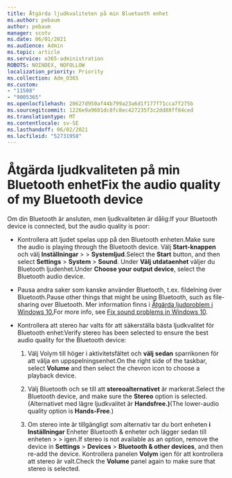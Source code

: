 ```yaml
---
title: Åtgärda ljudkvaliteten på min Bluetooth enhet
ms.author: pebaum
author: pebaum
manager: scotv
ms.date: 06/01/2021
ms.audience: Admin
ms.topic: article
ms.service: o365-administration
ROBOTS: NOINDEX, NOFOLLOW
localization_priority: Priority
ms.collection: Adm_O365
ms.custom:
- "11508"
- "9005365"
ms.openlocfilehash: 20627d950af44b799a23a6d1f177f71cca7f275b
ms.sourcegitcommit: 1226e9a9601dc8fc8ec427235f3c2dd88ff84ced
ms.translationtype: MT
ms.contentlocale: sv-SE
ms.lasthandoff: 06/02/2021
ms.locfileid: "52731958"
---
```

# <a name="fix-the-audio-quality-of-my-bluetooth-device"></a><span data-ttu-id="6cb4c-102">Åtgärda ljudkvaliteten på min Bluetooth enhet</span><span class="sxs-lookup"><span data-stu-id="6cb4c-102">Fix the audio quality of my Bluetooth device</span></span>

<span data-ttu-id="6cb4c-103">Om din Bluetooth är ansluten, men ljudkvaliteten är dålig:</span><span class="sxs-lookup"><span data-stu-id="6cb4c-103">If your Bluetooth device is connected, but the audio quality is poor:</span></span>

- <span data-ttu-id="6cb4c-104">Kontrollera att ljudet spelas upp på den Bluetooth enheten.</span><span class="sxs-lookup"><span data-stu-id="6cb4c-104">Make sure the audio is playing through the Bluetooth device.</span></span> <span data-ttu-id="6cb4c-105">Välj **Start-knappen** och välj **Inställningar**  >    >  **Systemljud**.</span><span class="sxs-lookup"><span data-stu-id="6cb4c-105">Select the **Start** button, and then select **Settings** > **System** > **Sound**.</span></span> <span data-ttu-id="6cb4c-106">Under **Välj utdataenhet** väljer du Bluetooth ljudenhet.</span><span class="sxs-lookup"><span data-stu-id="6cb4c-106">Under **Choose your output device**, select the Bluetooth audio device.</span></span>

- <span data-ttu-id="6cb4c-107">Pausa andra saker som kanske använder Bluetooth, t.ex. fildelning över Bluetooth.</span><span class="sxs-lookup"><span data-stu-id="6cb4c-107">Pause other things that might be using Bluetooth, such as file-sharing over Bluetooth.</span></span> <span data-ttu-id="6cb4c-108">Mer information finns i [Åtgärda ljudproblem i Windows 10.](https://support.microsoft.com/en-us/help/4026994)</span><span class="sxs-lookup"><span data-stu-id="6cb4c-108">For more info, see [Fix sound problems in Windows 10](https://support.microsoft.com/en-us/help/4026994).</span></span>

- <span data-ttu-id="6cb4c-109">Kontrollera att stereo har valts för att säkerställa bästa ljudkvalitet för Bluetooth enhet:</span><span class="sxs-lookup"><span data-stu-id="6cb4c-109">Verify stereo has been selected to ensure the best audio quality for the Bluetooth device:</span></span>
    1. <span data-ttu-id="6cb4c-110">Välj Volym till höger i aktivitetsfältet och **välj sedan** sparrikonen för att välja en uppspelningsenhet.</span><span class="sxs-lookup"><span data-stu-id="6cb4c-110">On the right side of the taskbar, select **Volume** and then select the chevron icon to choose a playback device.</span></span>

    1. <span data-ttu-id="6cb4c-111">Välj Bluetooth och se till att **stereoalternativet** är markerat.</span><span class="sxs-lookup"><span data-stu-id="6cb4c-111">Select the Bluetooth device, and make sure the **Stereo** option is selected.</span></span> <span data-ttu-id="6cb4c-112">(Alternativet med lägre ljudkvalitet är **Handsfree.)**</span><span class="sxs-lookup"><span data-stu-id="6cb4c-112">(The lower-audio quality option is **Hands-Free**.)</span></span>

    1. <span data-ttu-id="6cb4c-113">Om stereo inte är tillgängligt som alternativ tar du bort enheten **i Inställningar** Enheter Bluetooth & enheter och lägger sedan till enheten  >    >  igen.</span><span class="sxs-lookup"><span data-stu-id="6cb4c-113">If stereo is not available as an option, remove the device in **Settings** > **Devices** > **Bluetooth & other devices**, and then re-add the device.</span></span> <span data-ttu-id="6cb4c-114">Kontrollera panelen **Volym** igen för att kontrollera att stereo är valt.</span><span class="sxs-lookup"><span data-stu-id="6cb4c-114">Check the **Volume** panel again to make sure that stereo is selected.</span></span>

